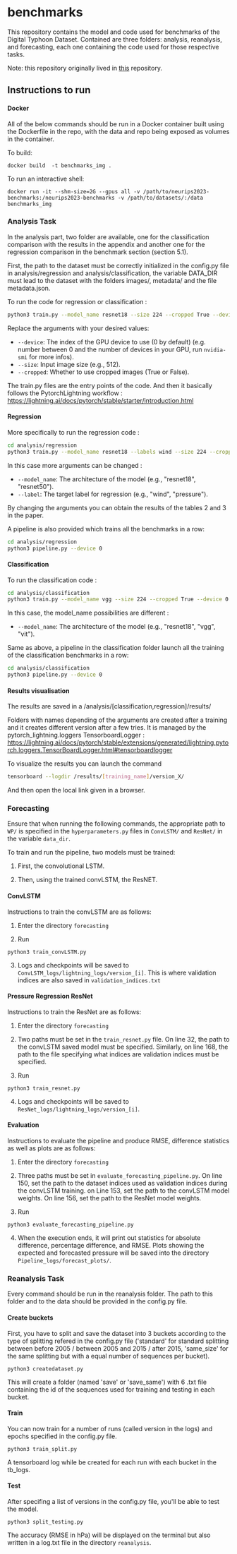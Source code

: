 # benchmarks

This repository contains the model and code used for benchmarks of the Digital Typhoon Dataset. Contained are three folders: analysis, reanalysis, and forecasting, each one containing the code used for those respective tasks. 

Note: this repository originally lived in [this](https://github.com/jared-hwang/DigitalTyphoonModels) repository.


## Instructions to run

#### Docker
All of the below commands should be run in a Docker container built using the Dockerfile in the repo, with the data and repo being exposed as volumes in the container. 

To build:

```docker build  -t benchmarks_img .```

To run an interactive shell:

```docker run -it --shm-size=2G --gpus all -v /path/to/neurips2023-benchmarks:/neurips2023-benchmarks -v /path/to/datasets/:/data benchmarks_img```


### Analysis Task

In the analysis part, two folder are available, one for the classification comparison with the results in the appendix and another one for the regression comparison in the benchmark section (section 5.1).

First, the path to the dataset must be correctly initialized in the config.py file in analysis/regression and analysis/classification, the variable DATA_DIR must lead to the dataset with the folders images/, metadata/ and the file metadata.json.

To run the code for regression or classification :
```bash
python3 train.py --model_name resnet18 --size 224 --cropped True --device 0
```

Replace the arguments with your desired values:

- `--device`: The index of the GPU device to use (0 by default) (e.g. number between 0 and the number of devices in your GPU, run ```nvidia-smi``` for more infos).
- `--size`: Input image size (e.g., 512).
- `--cropped`: Whether to use cropped images (True or False).

The train.py files are the entry points of the code. And then it basically follows the PytorchLightning workflow :
https://lightning.ai/docs/pytorch/stable/starter/introduction.html

#### Regression
More specifically to run the regression code :
```bash
cd analysis/regression
python3 train.py --model_name resnet18 --labels wind --size 224 --cropped True --device 0
```
In this case more arguments can be changed :
- `--model_name`: The architecture of the model (e.g., "resnet18", "resnet50").
- `--label`: The target label for regression (e.g., "wind", "pressure").

By changing the arguments you can obtain the results of the tables 2 and 3 in the paper.

A pipeline is also provided which trains all the benchmarks in a row:
```bash
cd analysis/regression
python3 pipeline.py --device 0
```

#### Classification
To run the classification code :
```bash
cd analysis/classification
python3 train.py --model_name vgg --size 224 --cropped True --device 0
```
In this case, the model_name possibilities are different :
- `--model_name`: The architecture of the model (e.g., "resnet18", "vgg", "vit").

Same as above, a pipeline in the classification folder launch all the training of the classification benchmarks in a row:
```bash
cd analysis/classification
python3 pipeline.py --device 0
```

#### Results visualisation
The results are saved in a /analysis/[classification,regression]/results/

Folders with names depending of the arguments are created after a training and it creates different version after a few tries. It is managed by the pytorch_lightning.loggers TensorboardLogger : https://lightning.ai/docs/pytorch/stable/extensions/generated/lightning.pytorch.loggers.TensorBoardLogger.html#tensorboardlogger

To visualize the results you can launch the command 
```bash
tensorboard --logdir /results/[training_name]/version_X/
```
And then open the local link given in a browser.


### Forecasting

Ensure that when running the following commands, the appropriate path to ```WP/``` is specified in the ```hyperparameters.py``` files in ```ConvLSTM/``` and ```ResNet/``` in the variable ```data_dir```.

To train and run the pipeline, two models must be trained: 

1. First, the convolutional LSTM.

2. Then, using the trained convLSTM, the ResNET.

#### ConvLSTM

Instructions to train the convLSTM are as follows:

1. Enter the directory ```forecasting```

2. Run 
```
python3 train_convLSTM.py
```

3. Logs and checkpoints will be saved to ```ConvLSTM_logs/lightning_logs/version_[i]```. This is where validation indices are also saved in ```validation_indices.txt```

#### Pressure Regression ResNet

Instructions to train the ResNet are as follows:

1. Enter the directory ```forecasting```

2. Two paths must be set in the ```train_resnet.py``` file. On line 32, the path to the convLSTM saved model must be specified. Similarly, on line 168, the path to the file specifying what indices are validation indices must be specified.

3. Run 
```
python3 train_resnet.py
```

4. Logs and checkpoints will be saved to ```ResNet_logs/lightning_logs/version_[i]```. 

#### Evaluation

Instructions to evaluate the pipeline and produce RMSE, difference statistics as well as plots are as follows:

1. Enter the directory ```forecasting```

2. Three paths must be set in ```evaluate_forecasting_pipeline.py```. On line 150, set the path to the dataset indices used as validation indices during the convLSTM training. on Line 153, set the path to the convLSTM model weights. On line 156, set the path to the ResNet model weights.

3. Run 
```
python3 evaluate_forecasting_pipeline.py
```

4. When the execution ends, it will print out statistics for absolute difference, percentage difference, and RMSE. Plots showing the expected and forecasted pressure will be saved into the directory ```Pipeline_logs/forecast_plots/```.

### Reanalysis Task
Every command should be run in the reanalysis folder. The path to this folder and to the data should be provided in the config.py file.

#### Create buckets
First, you have to split and save the dataset into 3 buckets according to the type of splitting refered in the config.py file ('standard' for standard splitting between before 2005 / between 2005 and 2015 / after 2015, 'same_size' for the same splitting but with a equal number of sequences per bucket).
```
python3 createdataset.py
```
This will create a folder (named 'save' or 'save_same') with 6 .txt file containing the id of the sequences used for training and testing in each bucket.

#### Train
You can now train for a number of runs (called version in the logs) and epochs specified in the config.py file.
```
python3 train_split.py
```
A tensorboard log while be created for each run with each bucket in the tb_logs.

#### Test
After specifing a list of versions in the config.py file, you'll be able to test the model.
```
python3 split_testing.py
```
The accuracy (RMSE in hPa) will be displayed on the terminal but also written in a log.txt file in the directory ```reanalysis```.
